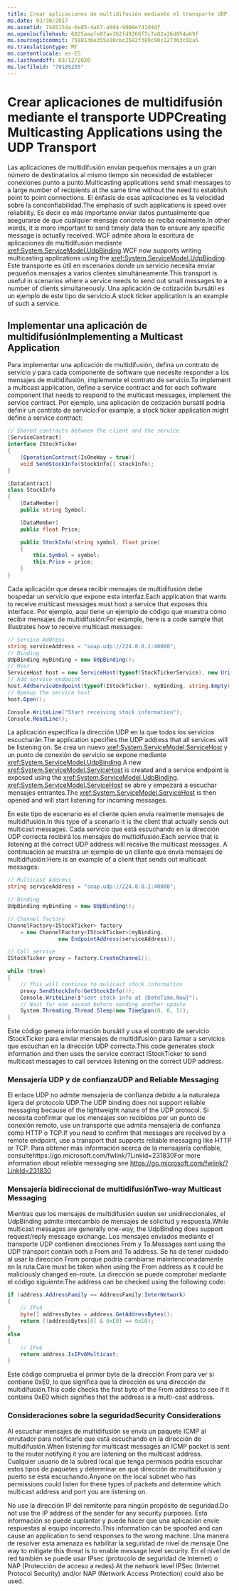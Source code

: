 ```yaml
---
title: Crear aplicaciones de multidifusión mediante el transporte UDP
ms.date: 03/30/2017
ms.assetid: 7485154a-6e85-4a67-a9d4-9008e741d4df
ms.openlocfilehash: 6825aaafe87ae362fd9266f7c7a82a36d054a69f
ms.sourcegitcommit: 7588136e355e10cbc2582f389c90c127363c02a5
ms.translationtype: MT
ms.contentlocale: es-ES
ms.lasthandoff: 03/12/2020
ms.locfileid: "79185255"
---
```

# <a name="creating-multicasting-applications-using-the-udp-transport"></a><span data-ttu-id="031dd-102">Crear aplicaciones de multidifusión mediante el transporte UDP</span><span class="sxs-lookup"><span data-stu-id="031dd-102">Creating Multicasting Applications using the UDP Transport</span></span>
<span data-ttu-id="031dd-103">Las aplicaciones de multidifusión envían pequeños mensajes a un gran número de destinatarios al mismo tiempo sin necesidad de establecer conexiones punto a punto.</span><span class="sxs-lookup"><span data-stu-id="031dd-103">Multicasting applications send small messages to a large number of recipients at the same time without the need to establish point to point connections.</span></span> <span data-ttu-id="031dd-104">El énfasis de esas aplicaciones es la velocidad sobre la conconfiabilidad.</span><span class="sxs-lookup"><span data-stu-id="031dd-104">The emphasis of such applications is speed over reliability.</span></span> <span data-ttu-id="031dd-105">Es decir es más importante enviar datos puntualmente que asegurarse de que cualquier mensaje concreto se reciba realmente.</span><span class="sxs-lookup"><span data-stu-id="031dd-105">In other words, it is more important to send timely data than to ensure any specific message is actually received.</span></span> <span data-ttu-id="031dd-106">WCF admite ahora la escritura de aplicaciones de multidifusión mediante <xref:System.ServiceModel.UdpBinding>.</span><span class="sxs-lookup"><span data-stu-id="031dd-106">WCF now supports writing multicasting applications using the <xref:System.ServiceModel.UdpBinding>.</span></span> <span data-ttu-id="031dd-107">Este transporte es útil en escenarios donde un servicio necesita enviar pequeños mensajes a varios clientes simultáneamente.</span><span class="sxs-lookup"><span data-stu-id="031dd-107">This transport is useful in scenarios where a service needs to send out small messages to a number of clients simultaneously.</span></span> <span data-ttu-id="031dd-108">Una aplicación de cotización bursátil es un ejemplo de este tipo de servicio.</span><span class="sxs-lookup"><span data-stu-id="031dd-108">A stock ticker application is an example of such a service.</span></span>  
  
## <a name="implementing-a-multicast-application"></a><span data-ttu-id="031dd-109">Implementar una aplicación de multidifusión</span><span class="sxs-lookup"><span data-stu-id="031dd-109">Implementing a Multicast Application</span></span>  
 <span data-ttu-id="031dd-110">Para implementar una aplicación de multidifusión, defina un contrato de servicio y para cada componente de software que necesite responder a los mensajes de multidifusión, implemente el contrato de servicio.</span><span class="sxs-lookup"><span data-stu-id="031dd-110">To implement a multicast application, define a service contract and for each software component that needs to respond to the multicast messages, implement the service contract.</span></span> <span data-ttu-id="031dd-111">Por ejemplo, una aplicación de cotización bursátil podría definir un contrato de servicio:</span><span class="sxs-lookup"><span data-stu-id="031dd-111">For example, a stock ticker application might define a service contract:</span></span>  
  
```csharp
// Shared contracts between the client and the service  
[ServiceContract]
interface IStockTicker
{
    [OperationContract(IsOneWay = true)]
    void SendStockInfo(StockInfo[] stockInfo);
}

[DataContract]
class StockInfo
{
    [DataMember]
    public string Symbol;

    [DataMember]
    public float Price;

    public StockInfo(string symbol, float price)
    {
        this.Symbol = symbol;
        this.Price = price;
    }
}
```  
  
 <span data-ttu-id="031dd-112">Cada aplicación que desea recibir mensajes de multidifusión debe hospedar un servicio que expone esta interfaz.</span><span class="sxs-lookup"><span data-stu-id="031dd-112">Each application that wants to receive multicast messages must host a service that exposes this interface.</span></span>  <span data-ttu-id="031dd-113">Por ejemplo, aquí tiene un ejemplo de código que muestra cómo recibir mensajes de multidifusión:</span><span class="sxs-lookup"><span data-stu-id="031dd-113">For example, here is a code sample that illustrates how to receive multicast messages:</span></span>  
  
```csharp
// Service Address
string serviceAddress = "soap.udp://224.0.0.1:40000";
// Binding
UdpBinding myBinding = new UdpBinding();
// Host
ServiceHost host = new ServiceHost(typeof(StockTickerService), new Uri(serviceAddress));
// Add service endpoint
host.AddServiceEndpoint(typeof(IStockTicker), myBinding, string.Empty);
// Openup the service host
host.Open();

Console.WriteLine("Start receiving stock information");
Console.ReadLine();
```  
  
 <span data-ttu-id="031dd-114">La aplicación especifica la dirección UDP en la que todos los servicios escucharán.</span><span class="sxs-lookup"><span data-stu-id="031dd-114">The application specifies the UDP address that all services will be listening on.</span></span> <span data-ttu-id="031dd-115">Se crea un nuevo <xref:System.ServiceModel.ServiceHost> y un punto de conexión de servicio se expone mediante <xref:System.ServiceModel.UdpBinding>.</span><span class="sxs-lookup"><span data-stu-id="031dd-115">A new <xref:System.ServiceModel.ServiceHost> is created and a service endpoint is exposed using the <xref:System.ServiceModel.UdpBinding>.</span></span> <span data-ttu-id="031dd-116"><xref:System.ServiceModel.ServiceHost> se abre y empezará a escuchar mensajes entrantes.</span><span class="sxs-lookup"><span data-stu-id="031dd-116">The <xref:System.ServiceModel.ServiceHost> is then opened and will start listening for incoming messages.</span></span>  
  
 <span data-ttu-id="031dd-117">En este tipo de escenario es el cliente quien envía realmente mensajes de multidifusión.</span><span class="sxs-lookup"><span data-stu-id="031dd-117">In this type of a scenario it is the client that actually sends out multicast messages.</span></span> <span data-ttu-id="031dd-118">Cada servicio que está escuchando en la dirección UDP correcta recibirá los mensajes de multidifusión.</span><span class="sxs-lookup"><span data-stu-id="031dd-118">Each service that is listening at the correct UDP address will receive the multicast messages.</span></span> <span data-ttu-id="031dd-119">A continuación se muestra un ejemplo de un cliente que envía mensajes de multidifusión:</span><span class="sxs-lookup"><span data-stu-id="031dd-119">Here is an example of a client that sends out multicast messages:</span></span>  
  
```csharp
// Multicast Address
string serviceAddress = "soap.udp://224.0.0.1:40000";

// Binding
UdpBinding myBinding = new UdpBinding();

// Channel factory
ChannelFactory<IStockTicker> factory
    = new ChannelFactory<IStockTicker>(myBinding,
                new EndpointAddress(serviceAddress));

// Call service
IStockTicker proxy = factory.CreateChannel();

while (true)
{
    // This will continue to mulicast stock information
    proxy.SendStockInfo(GetStockInfo());
    Console.WriteLine($"sent stock info at {DateTime.Now}");
    // Wait for one second before sending another update
    System.Threading.Thread.Sleep(new TimeSpan(0, 0, 1));
}
```  
  
 <span data-ttu-id="031dd-120">Este código genera información bursátil y usa el contrato de servicio IStockTicker para enviar mensajes de multidifusión para llamar a servicios que escuchan en la dirección UDP correcta.</span><span class="sxs-lookup"><span data-stu-id="031dd-120">This code generates stock information and then uses the service contract IStockTicker to send multicast messages to call services listening on the correct UDP address.</span></span>  
  
### <a name="udp-and-reliable-messaging"></a><span data-ttu-id="031dd-121">Mensajería UDP y de confianza</span><span class="sxs-lookup"><span data-stu-id="031dd-121">UDP and Reliable Messaging</span></span>  
 <span data-ttu-id="031dd-122">El enlace UDP no admite mensajería de confianza debido a la naturaleza ligera del protocolo UDP.</span><span class="sxs-lookup"><span data-stu-id="031dd-122">The UDP binding does not support reliable messaging because of the lightweight nature of the UDP protocol.</span></span> <span data-ttu-id="031dd-123">Si necesita confirmar que los mensajes son recibidos por un punto de conexión remoto, use un transporte que admita mensajería de confianza como HTTP o TCP.</span><span class="sxs-lookup"><span data-stu-id="031dd-123">If you need to confirm that messages are received by a remote endpoint, use a transport that supports reliable messaging like  HTTP or TCP.</span></span> <span data-ttu-id="031dd-124">Para obtener más información acerca de la mensajería confiable, consultehttps://go.microsoft.com/fwlink/?LinkId=231830</span><span class="sxs-lookup"><span data-stu-id="031dd-124">For more information about reliable messaging see https://go.microsoft.com/fwlink/?LinkId=231830</span></span>  
  
### <a name="two-way-multicast-messaging"></a><span data-ttu-id="031dd-125">Mensajería bidireccional de multidifusión</span><span class="sxs-lookup"><span data-stu-id="031dd-125">Two-way Multicast Messaging</span></span>  
 <span data-ttu-id="031dd-126">Mientras que los mensajes de multidifusión suelen ser unidireccionales, el UdpBinding admite intercambio de mensajes de solicitud y respuesta.</span><span class="sxs-lookup"><span data-stu-id="031dd-126">While multicast messages are generally one-way, the UdpBinding does support request/reply message exchange.</span></span> <span data-ttu-id="031dd-127">Los mensajes enviados mediante el transporte UDP contienen direcciones From y To.</span><span class="sxs-lookup"><span data-stu-id="031dd-127">Messages sent using the UDP transport contain both a From and To address.</span></span> <span data-ttu-id="031dd-128">Se ha de tener cuidado al usar la dirección From porque podría cambiarse malintencionadamente en la ruta.</span><span class="sxs-lookup"><span data-stu-id="031dd-128">Care must be taken when using the From address as it could be maliciously changed en-route.</span></span>  <span data-ttu-id="031dd-129">La dirección se puede comprobar mediante el código siguiente:</span><span class="sxs-lookup"><span data-stu-id="031dd-129">The address can be checked using the following code:</span></span>  
  
```csharp
if (address.AddressFamily == AddressFamily.InterNetwork)
{
    // IPv4
    byte[] addressBytes = address.GetAddressBytes();
    return ((addressBytes[0] & 0xE0) == 0xE0);
}
else
{
    // IPv6
    return address.IsIPv6Multicast;
}
```  
  
 <span data-ttu-id="031dd-130">Este código comprueba el primer byte de la dirección From para ver si contiene 0xE0, lo que significa que la dirección es una dirección de multidifusión.</span><span class="sxs-lookup"><span data-stu-id="031dd-130">This code checks the first byte of the From address to see if it contains 0xE0 which signifies that the address is a multi-cast address.</span></span>  
  
### <a name="security-considerations"></a><span data-ttu-id="031dd-131">Consideraciones sobre la seguridad</span><span class="sxs-lookup"><span data-stu-id="031dd-131">Security Considerations</span></span>  
 <span data-ttu-id="031dd-132">Al escuchar mensajes de multidifusión se envía un paquete ICMP al enrutador para notificarle que está escuchando en la dirección de multidifusión.</span><span class="sxs-lookup"><span data-stu-id="031dd-132">When listening for multicast messages an ICMP packet is sent to the router notifying it you are listening on the multicast address.</span></span> <span data-ttu-id="031dd-133">Cualquier usuario de la subred local que tenga permisos podría escuchar estos tipos de paquetes y determinar en qué dirección de multidifusión y puerto se está escuchando.</span><span class="sxs-lookup"><span data-stu-id="031dd-133">Anyone on the local subnet who has permissions could listen for these types of packets and determine which multicast address and port you are listening on.</span></span>  
  
 <span data-ttu-id="031dd-134">No use la dirección IP del remitente para ningún propósito de seguridad.</span><span class="sxs-lookup"><span data-stu-id="031dd-134">Do not use the IP address of the sender for any security purposes.</span></span> <span data-ttu-id="031dd-135">Esta información se puede suplantar y puede hacer que una aplicación envíe respuestas al equipo incorrecto.</span><span class="sxs-lookup"><span data-stu-id="031dd-135">This information can be spoofed and can cause an application to send responses to the wrong machine.</span></span> <span data-ttu-id="031dd-136">Una manera de resolver esta amenaza es habilitar la seguridad de nivel de mensaje.</span><span class="sxs-lookup"><span data-stu-id="031dd-136">One way to mitigate this threat is to enable message level security.</span></span> <span data-ttu-id="031dd-137">En el nivel de red también se puede usar IPsec (protocolo de seguridad de Internet) o NAP (Protección de acceso a redes).</span><span class="sxs-lookup"><span data-stu-id="031dd-137">At the network level IPSec  (Internet Protocol Security) and/or NAP (Network Access Protection) could also be used.</span></span>
